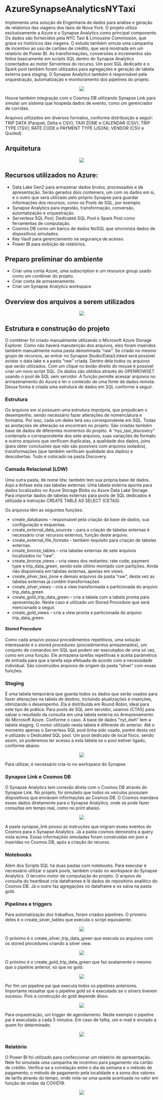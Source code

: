 # AzureSynapseAnalyticsNYTaxi

<p>Implementa uma solução de Engenharia de dados para análise e geração de relatórios das viagens dos táxis de Nova York. O projeto utiliza exclusivamente a Azure e o Synapse Analytics como principal componente. Os dados são fornecidos pela NYC Taxi & Limousine Commission, que grava os históricos das viagens. O estudo também simula uma campanha de incentivo ao uso de cartões de crédito, que será mostrada em um relatório de Power BI.
As transformações, conversões e incrementos são feitos basicamente em scripts SQL dentro do Synapse Analytics conectados ao motor Serverless do recurso. Um pool SQL dedicado e o Spark pool também foram utilizados para agregações e geração de tabela externa para staging.
O Synapse Analytics também é responsável pela orquestração, automatização e monitoramento dos pipelines do projeto.
<p align="center">
<img src="https://github.com/LeandroRFausto/AzureSynapseAnalyticsNYTaxi/blob/main/nyt/prints/warehouse.png"/>
</p>
Houve também integração com o Cosmos DB utilizando Synapse Link para simular um sistema que hospeda dados de evento, como um gerenciador de corridas.<p>
Arquivos utilizados em diversos formatos, conforme distribuição a seguir: TRIP DATA (Parquet, Delta e CSV); TAXI ZONE e CALENDAR (CSV); TRIP TYPE (TSV); RATE CODE e PAYMENT TYPE (JSON); VENDOR (CSV e Quoted).

## Arquitetura
<p align="center">
<img src="https://github.com/LeandroRFausto/AzureSynapseAnalyticsNYTaxi/blob/main/nyt/prints/arq.png"/>
</p>

## Recursos utilizados no Azure:
* Data Lake Gen2 para armazenar dados brutos, processados e de apresentação. Serão gerados dois conteiners, um com os dados em si, e o outro que será utilizado pelo próprio Synapse para guardar informações dos recursos, como os Pools de SQL, por exemplo. 
* Synapse Analytics para ingestão, transformação, conversão, automatização e orquestração. 
* Serverless SQL Pool, Dedicated SQL Pool e Spark Pool como ferramentas de computação.
* Cosmos DB como um banco de dados NoSQL que sincroniza dados de dispositivos simulados.
* Key Vault para gerenciamento na segurança de acesso.
* Power BI para exibição de relatórios.



## Preparo preliminar do ambiente
* Criar uma conta Azure, uma subscription e um resource group usado como um contêiner do projeto.
* Criar conta de armazenamento.
* Criar um Synapse Analytics workspace

## Overview dos arquivos a serem utilizados
<p align="center">
<img src="https://github.com/LeandroRFausto/AzureSynapseAnalyticsNYTaxi/blob/main/nyt/prints/format_files.png"/>
</p>

## Estrutura e construção do projeto
O contêiner foi criado manualmente utilizando o Microsoft Azure Storage Explorer. Como não haverá manutenção dos arquivos, eles foram inseridos também manualmente numa pasta denominada “raw”. 
Se criado no mesmo grupo de recursos, ao entrar no Synapse Studio/Data/Linked será possível avistar o data lake e a pasta “raw” criada. Dentro dela todos os arquivos que serão utilizados. Com um clique no botão direito do mouse é possível criar um novo script SQL. Os dados são obtidos através do OPENROWSET usando o pool de SQL sem servidor. A função permite acessar arquivos no armazenamento do Azure e ler o conteúdo de uma fonte de dados remota. Dessa forma é criada uma estrutura de dados em SQL conforme a seguir.

### Estrutura
Os arquivos em si possuem uma estrutura imprópria, que prejudicam o desempenho, sendo necessário fazer alterações de nomenclatura e formatos. Por isso, cada um deles terá seu correspondente em SQL. Todas as anotações de alteração se encontram no projeto. São criadas também base de dados de diferentes momentos do projeto. A “nyc_taxi_discovery” contempla o correspondente dos sete arquivos, suas variações de formato e outros arquivos que verificam duplicatas, a qualidade dos dados, joins (para obter conclusões que não são possíveis com arquivos isolados), transformações (que também verificam qualidade dos dados) e descobertas. Tudo é colocado na pasta Discovery.

### Camada Relacional (LDW)
Uma outra pasta, de nome ldw, também tem sua própria base de dados. Aqui a ênfase está nas tabelas externas. Uma tabela externa aponta para dados localizados no Azure Storage Blobs ou Azure Data Lake Storage. Para importar dados de tabelas externas para pools de SQL dedicados é utilizada a instrução CREATE TABLE AS SELECT (CETAS). 

Os arquivos têm as seguintes funções:
* create_databases – responsável pela criação da base de dados, sua configuração e esquemas.
* create_external_data_sources – para a criação de tabelas externas é necessário criar recursos externos, função deste arquivo.
* create_external_file_formats - 	também requisito para criação de tabelas externas.
* create_bronze_tables – cria tabelas externas de sete arquivos localizados no “raw”.
* create_bronze_views – cria views dos restantes: rate code, payment type e trip_data_green, sendo este último montado com partições. Ainda não disponíveis em tabelas externas, apenas em views. 
* create_silver_taxi_zone e demais arquivos da pasta “raw”, desta vez as tabelas externas já contêm transformações
* create_silver_views – cria a view transformada e particionada do arquivo trip_data_green
* create_gold_trip_data_green – cria a tabela com a tabela pronta para apresentação. Neste caso é utilizado um Stored Procedure que será mencionado a seguir. 
* create_gold_views – cria a view pronta e particionada do arquivo trip_data_green.

#### Stored Procedure
Como cada arquivo possui procedimentos repetitivos, uma solução interessante é o stored procedures (procedimentos armazenados), um conjunto de comandos em SQL que podem ser executados de uma só vez, como em uma função. Ele armazena tarefas repetitivas e aceita parâmetros de entrada para que a tarefa seja efetuada de acordo com a necessidade individual. São construídos arquivos de origem da pasta “silver” com essas funções.

### Staging
É uma tabela temporária que guarda todos os dados que serão usados para fazer alterações na tabela de destino, incluindo atualizações e inserções, otimizando o desempenho. Ela é distribuída em Round Robin, ideal para este tipo de prática. Para pools de SQL sem servidor, usamos (CTAS) para salvar o resultado da consulta em uma tabela externa no Armazenamento do Microsoft Azure. Conforme o caso. A base de dados “nyt_dwh” tem a tabela staging.
O motor utilizado nesta tabela é diferente do anterior. Até o momento apenas o Serverless SQL pool tinha sido usado, porém desta vez é utilizado o Dedicated SQL pool. Um pool dedicado de local físico, sendo assim, só poderemos ter acesso a esta tabela se o pool estiver ligado, conforme abaixo. 

<p align="center">
<img src="https://github.com/LeandroRFausto/AzureSynapseAnalyticsNYTaxi/blob/main/nyt/prints/dedicatedpool_round_robin.png"/>
</p>
Para utilizar, é necessário cria-lo no workspace do Synapse.

### Synapse Link e Cosmos DB
O Synapse Analytics tem conexão direta com o Cosmos DB através do Synapse Link. No projeto, foi simulado que todos os veículos possuíam dispositivos que enviavam informações ao Cosmos DB. O Cosmos mandava esses dados diretamente para o Synapse Analytics, onde se pode fazer consultas em tempo real, como no print abaixo.
<p align="center">
<img src="https://github.com/LeandroRFausto/AzureSynapseAnalyticsNYTaxi/blob/main/nyt/prints/query_cosmos.png"/>
</p>
A pasta synapse_link possui as instruções que migram esses eventos do Cosmos para o Synapse Analytics. Já a pasta cosmos demonstra a query vista acima. 
Essas informações simuladas foram construídas em json e inseridas no Cosmos DB, após a criação do recurso.

### Notebooks
Além dos Scripts SQL há duas pastas com notebooks. Para executar é necessário utilizar o spark pools, também criado no workspace do Synapse Analytics. O terceiro motor de computação do projeto. 
O arquivo de consulta do heartbeat cria dataframes e lê dados do repositório analítico do Cosmos DB. Já o outro faz agregações no dataframe e os salva na pasta gold.

### Pipelines e triggers
Para automatização dos trabalhos, foram criados pipelines. O primeiro deles é o create_silver_tables que executa o script equivalente.
<p align="center">
<img src="https://github.com/LeandroRFausto/AzureSynapseAnalyticsNYTaxi/blob/main/nyt/prints/pl1.png"/>
</p>
O próximo é o create_silver_trip_data_green que executa os arquivos com os stored procedures criando a silver view.
<p align="center">
<img src="https://github.com/LeandroRFausto/AzureSynapseAnalyticsNYTaxi/blob/main/nyt/prints/pl2.png"/>
</p>
O próximo é o create_gold_trip_data_green que faz exatamente o mesmo que o pipeline anterior, só que no gold. 
<p align="center">
<img src="https://github.com/LeandroRFausto/AzureSynapseAnalyticsNYTaxi/blob/main/nyt/prints/pl3.png"/>
</p>
Por fim um pipeline pai que executa todos os pipelines anteriores. Importante ressaltar que o pipeline gold só é executado se o silvers tiverem sucesso. Pois a construção do gold depende disso. 
<p align="center">
<img src="https://github.com/LeandroRFausto/AzureSynapseAnalyticsNYTaxi/blob/main/nyt/prints/pl4.png"/>
</p>
Para orquestração, um trigger de agendamento. Neste exemplo o pipeline pai é executado a cada 5 minutos. Em caso de falha, um e-mail é enviado a quem for determinado.
<p align="center">
<img src="https://github.com/LeandroRFausto/AzureSynapseAnalyticsNYTaxi/blob/main/nyt/prints/tr.png"/>
</p>

### Relatório
O Power BI foi utilizado para confeccionar um relatório de apresentação. Nele foi simulada uma campanha de incentivo para pagamento via cartão de crédito. Verifica-se a correlação entre o dia da semana e o método de pagamento; o método de pagamento pela localidade e a soma dos valores de tarifa através do tempo, onde nota-se uma queda acentuada no valor em função de ondas da COVID19. 
<p align="center">
<img src="https://github.com/LeandroRFausto/AzureSynapseAnalyticsNYTaxi/blob/main/nyt/prints/campanha_pbi.png"/>
</p>








